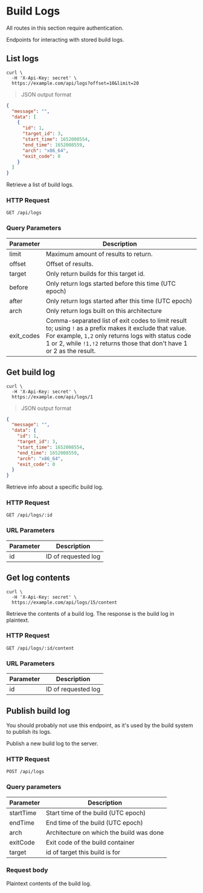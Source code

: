 # Build Logs

<aside class="notice">

All routes in this section require authentication.

</aside>

Endpoints for interacting with stored build logs.

## List logs

```shell
curl \
  -H 'X-Api-Key: secret' \
  https://example.com/api/logs?offset=10&limit=20
```

> JSON output format

```json
{
  "message": "",
  "data": [
    {
      "id": 1,
      "target_id": 3,
      "start_time": 1652008554,
      "end_time": 1652008559,
      "arch": "x86_64",
      "exit_code": 0
    }
  ]
}
```

Retrieve a list of build logs.

### HTTP Request

`GET /api/logs`

### Query Parameters

Parameter | Description
--------- | -----------
limit | Maximum amount of results to return.
offset | Offset of results.
target | Only return builds for this target id.
before | Only return logs started before this time (UTC epoch)
after | Only return logs started after this time (UTC epoch)
arch | Only return logs built on this architecture
exit_codes | Comma-separated list of exit codes to limit result to; using `!` as a prefix makes it exclude that value. For example, `1,2` only returns logs with status code 1 or 2, while `!1,!2` returns those that don't have 1 or 2 as the result.


## Get build log

```shell
curl \
  -H 'X-Api-Key: secret' \
  https://example.com/api/logs/1
```

> JSON output format

```json
{
  "message": "",
  "data": {
    "id": 1,
    "target_id": 3,
    "start_time": 1652008554,
    "end_time": 1652008559,
    "arch": "x86_64",
    "exit_code": 0
  }
}
```

Retrieve info about a specific build log.

### HTTP Request

`GET /api/logs/:id`

### URL Parameters

Parameter | Description
--------- | -----------
id | ID of requested log

## Get log contents

```shell
curl \
  -H 'X-Api-Key: secret' \
  https://example.com/api/logs/15/content
```

Retrieve the contents of a build log. The response is the build log in
plaintext.

### HTTP Request

`GET /api/logs/:id/content`

### URL Parameters

Parameter | Description
--------- | -----------
id | ID of requested log

## Publish build log

<aside class="warning">

You should probably not use this endpoint, as it's used by the build system to
publish its logs.

</aside>

Publish a new build log to the server.

### HTTP Request

`POST /api/logs`

### Query parameters

Parameter | Description
--------- | -----------
startTime | Start time of the build (UTC epoch)
endTime | End time of the build (UTC epoch)
arch | Architecture on which the build was done
exitCode | Exit code of the build container
target | id of target this build is for

### Request body

Plaintext contents of the build log.
